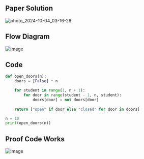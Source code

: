 ## Paper Solution
![photo_2024-10-04_03-16-28](https://github.com/user-attachments/assets/3bf2b439-d5ec-4d77-a064-046f328676b7)
## Flow Diagram
![image](https://github.com/user-attachments/assets/167e4348-4ba7-4c01-b01e-70621f158dfa)

## Code
```.py
def open_doors(n):
    doors = [False] * n

    for student in range(1, n + 1):
        for door in range(student - 1, n, student):
            doors[door] = not doors[door]
    
    return ["open" if door else "closed" for door in doors]

n = 10
print(open_doors(n))
```
## Proof Code Works
![image](https://github.com/user-attachments/assets/8a2aa24b-8c67-4106-bb35-e6796c11fb1f)

